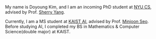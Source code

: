 My name is Doyoung Kim, and I am an incoming PhD student at [NYU CS](https://cs.nyu.edu/home/), advised by Prof. [Sherry Yang](https://sherryy.github.io/).

Currently, I am a MS student at [KAIST AI](https://github.com/kaistAI/), advised by Prof. [Minjoon Seo](https://seominjoon.github.io/). Before studying AI, I completed my BS in Mathematics & Computer Science(double major) at KAIST.
